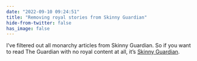 ```yaml
---
date: "2022-09-10 09:24:51"
title: "Removing royal stories from Skinny Guardian"
hide-from-twitter: false
has_image: false
---
```


I’ve filtered out all monarchy articles from Skinny Guardian. So if you want to read The Guardian with no royal content at all, it’s [Skinny Guardian](https://www.skinnyguardian.xyz).
